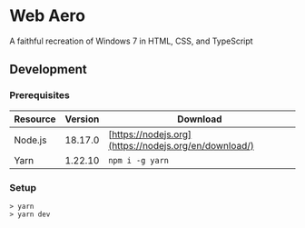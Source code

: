 # Web Aero

A faithful recreation of Windows 7 in HTML, CSS, and TypeScript

## Development

### Prerequisites

| Resource | Version | Download                                              |
| -------- | ------- | ----------------------------------------------------- |
| Node.js  | 18.17.0 | [https://nodejs.org](https://nodejs.org/en/download/) |
| Yarn     | 1.22.10 | `npm i -g yarn`                                       |

### Setup

```shell
> yarn
> yarn dev
```
